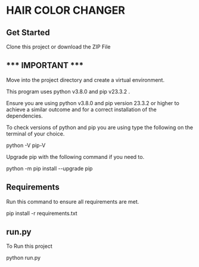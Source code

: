 # HAIR COLOR CHANGER

## Get Started

Clone this project or download the ZIP File

## \*** IMPORTANT \***

Move into the project directory and create a virtual environment.

This program uses python v3.8.0 and pip v23.3.2 .

Ensure you are using python v3.8.0 and pip version 23.3.2 or higher to achieve a similar outcome and for a correct installation of the dependencies.

To check versions of python and pip you are using type the following on the terminal of your choice.

python -V
pip-V

Upgrade pip with the following command if you need to.

python -m pip install --upgrade pip

## Requirements

Run this command to ensure all requirements are met.

pip install -r requirements.txt

## run.py

To Run this project

python run.py
